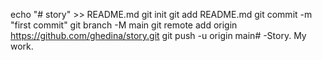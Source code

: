 echo "# story" >> README.md
git init
git add README.md
git commit -m "first commit"
git branch -M main
git remote add origin https://github.com/ghedina/story.git
git push -u origin main# -Story.
My work.
